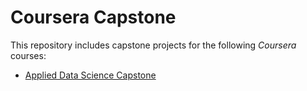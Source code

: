 # Coursera Capstone

This repository includes capstone projects for the following *Coursera* courses:

* [Applied Data Science Capstone](https://www.coursera.org/learn/applied-data-science-capstone/)
